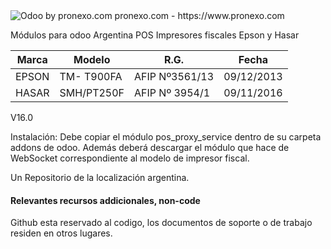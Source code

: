 
<img alt="Odoo by pronexo.com" src="https://i.postimg.cc/5NMNVbTB/Pro-Nexo-Logo2021-2-git.png" />
pronexo.com - https://www.pronexo.com

Módulos para odoo Argentina POS Impresores fiscales Epson y Hasar 

|Marca|Modelo|R.G.|Fecha|
|-----|------|----|-----|
|EPSON|TM- T900FA|AFIP Nº3561/13|09/12/2013|
|HASAR|SMH/PT250F|AFIP Nº 3954/1|09/11/2016|


V16.0

Instalación: Debe copiar el módulo pos_proxy_service dentro de su carpeta addons de odoo. 
Además deberá descargar el módulo que hace de WebSocket correspondiente al modelo de impresor fiscal. 

Un Repositorio de la localización argentina.

#### Relevantes recursos addicionales, non-code
Github esta reservado al codigo, los documentos de soporte o de trabajo residen en otros lugares.

